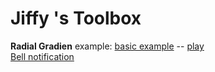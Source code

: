 # Jiffy 's Toolbox  
  
**Radial Gradien** example: 
[basic example](https://jphnovitz.github.io/html_toolbox/css_radial_gradient/base/index.html)
 -- [play](https://jphnovitz.github.io/html_toolbox/css_radial_gradient/play/index.html)  
[Bell notification](https://jphnovitz.github.io/html_toolbox/bell-notification/index.html)